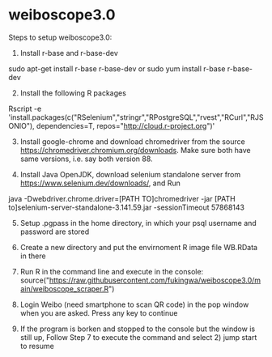 # weiboscope3.0

Steps to setup weiboscope3.0:

1) Install r-base and r-base-dev

sudo apt-get install r-base r-base-dev or sudo yum install r-base r-base-dev

2) Install the following R packages

Rscript -e 'install.packages(c("RSelenium","stringr","RPostgreSQL","rvest","RCurl","RJSONIO"), dependencies=T, repos="http://cloud.r-project.org")'

3) Install google-chrome and download chromedriver from the source https://chromedriver.chromium.org/downloads. Make sure both have same versions, i.e. say both version 88.

4) Install Java OpenJDK, download selenium standalone server from https://www.selenium.dev/downloads/, and Run 

java -Dwebdriver.chrome.driver=[PATH TO]chromedriver -jar [PATH to]selenium-server-standalone-3.141.59.jar -sessionTimeout 57868143

5) Setup .pgpass in the home directory, in which your psql username and password are stored

6) Create a new directory and put the envirnoment R image file WB.RData in there

7) Run R in the command line and execute in the console: source("https://raw.githubusercontent.com/fukingwa/weiboscope3.0/main/weiboscope_scraper.R")

8) Login Weibo (need smartphone to scan QR code) in the pop window when you are asked. Press  any key to continue 

9) If the program is borken and stopped to the console but the window is still up, Follow Step 7 to execute the command and select 2) jump start to resume




